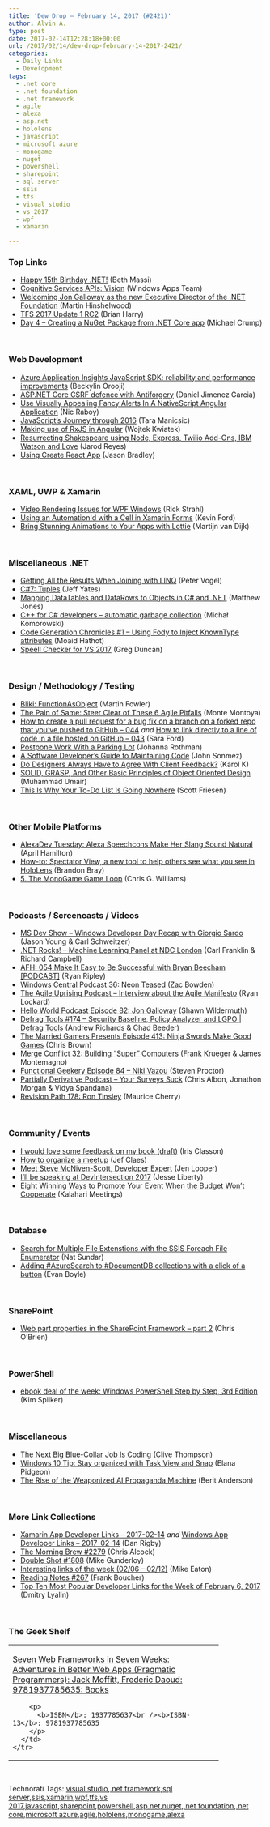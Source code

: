 ```yaml
---
title: 'Dew Drop – February 14, 2017 (#2421)'
author: Alvin A.
type: post
date: 2017-02-14T12:28:18+00:00
url: /2017/02/14/dew-drop-february-14-2017-2421/
categories:
  - Daily Links
  - Development
tags:
  - .net core
  - .net foundation
  - .net framework
  - agile
  - alexa
  - asp.net
  - hololens
  - javascript
  - microsoft azure
  - monogame
  - nuget
  - powershell
  - sharepoint
  - sql server
  - ssis
  - tfs
  - visual studio
  - vs 2017
  - wpf
  - xamarin

---
```

### <a name="top"></a>Top Links

  * <a href="https://blogs.msdn.microsoft.com/dotnet/2017/02/13/happy-15th-birthday-net/" target="_blank">Happy 15th Birthday .NET!</a> (Beth Massi)
  * <a href="http://blogs.windows.com/buildingapps/2017/02/13/cognitive-services-apis-vision/?WT.mc_id=DX_MVP4025064" target="_blank">Cognitive Services APIs: Vision</a> (Windows Apps Team)
  * <a href="https://dotnetfoundation.org/blog/welcoming-jon-galloway-as-the-new-executive-director-of-the-net-foundation" target="_blank">Welcoming Jon Galloway as the new Executive Director of the .NET Foundation</a> (Martin Hinshelwood)
  * <a href="https://blogs.msdn.microsoft.com/bharry/2017/02/13/tfs-2017-update-1-rc2/" target="_blank">TFS 2017 Update 1 RC2</a> (Brian Harry)
  * <a href="http://michaelcrump.net/part4-aspnetcore/" target="_blank">Day 4 &#8211; Creating a NuGet Package from .NET Core app</a> (Michael Crump)

&nbsp;

### <a name="web"></a>Web Development

  * <a href="https://azure.microsoft.com/blog/azure-application-insights-javascript-sdk-reliability-and-performance-improvements/" target="_blank">Azure Application Insights JavaScript SDK: reliability and performance improvements</a> (Beckylin Orooji)
  * <a href="http://feedproxy.google.com/~r/netCurryRecentArticles/~3/VtpP92VOqZA/ShowArticle.aspx" target="_blank">ASP.NET Core CSRF defence with Antiforgery</a> (Daniel Jimenez Garcia)
  * <a href="https://www.thepolyglotdeveloper.com/2017/02/use-visually-appealing-fancy-alerts-nativescript-angular-application/" target="_blank">Use Visually Appealing Fancy Alerts In A NativeScript Angular Application</a> (Nic Raboy)
  * <a href="http://developer.telerik.com/topics/web-development/javascripts-journey-2016/" target="_blank">JavaScript’s Journey through 2016</a> (Tara Manicsic)
  * <a href="https://auth0.com/blog/making-use-of-rxjs-angular/" target="_blank">Making use of RxJS in Angular</a> (Wojtek Kwiatek)
  * <a href="https://twilioinc.wpengine.com/2017/02/resurrecting-shakespeare.html" target="_blank">Resurrecting Shakespeare using Node, Express, Twilio Add-Ons, IBM Watson and Love</a> (Jarod Reyes)
  * <a href="https://code.tutsplus.com/articles/using-create-react-app--cms-27941" target="_blank">Using Create React App</a> (Jason Bradley)

&nbsp;

### <a name="silverlight"></a>XAML, UWP & Xamarin

  * <a href="http://feedproxy.google.com/~r/RickStrahl/~3/XwTPlnax3Tk/Video-Rendering-Issues-for-WPF-Windows" target="_blank">Video Rendering Issues for WPF Windows</a> (Rick Strahl)
  * <a href="http://windingroadway.blogspot.com/2017/02/using-automationid-with-cell-in.html" target="_blank">Using an AutomationId with a Cell in Xamarin.Forms</a> (Kevin Ford)
  * <a href="https://blog.xamarin.com/bring-stunning-animations-to-your-apps-with-lottie/" target="_blank">Bring Stunning Animations to Your Apps with Lottie</a> (Martijn van Dijk)

&nbsp;

### <a name="dotnet"></a>Miscellaneous .NET

  * <a href="https://visualstudiomagazine.com/articles/2017/02/01/joining-with-linq.aspx" target="_blank">Getting All the Results When Joining with LINQ</a> (Peter Vogel)
  * <a href="http://feedproxy.google.com/~r/SomewhatAbstract/~3/zJwquO2m5Fo/" target="_blank">C#7: Tuples</a> (Jeff Yates)
  * <a href="http://feedproxy.google.com/~r/ExceptionNotFound/~3/G2TZdPBC5rI/" target="_blank">Mapping DataTables and DataRows to Objects in C# and .NET</a> (Matthew Jones)
  * <a href="http://feedproxy.google.com/~r/BlogMichalaKomorowskiego/~3/D8azXLbEFDY/c-for-c-developers-automatic-garbage.html" target="_blank">C++ for C# developers &#8211; automatic garbage collection</a> (Michał Komorowski)
  * <a href="https://blog.oz-code.com/code-generation-chronicles-1-using-fody-inject-knowntype-attributes/" target="_blank">Code Generation Chronicles #1 – Using Fody to Inject KnownType attributes</a> (Moaid Hathot)
  * <a href="https://channel9.msdn.com/coding4fun/blog/Speell-Checker-for-VS-2017?WT.mc_id=DX_MVP4025064" target="_blank">Speell Checker for VS 2017</a> (Greg Duncan)

&nbsp;

### <a name="design"></a>Design / Methodology / Testing

  * <a href="https://martinfowler.com/bliki/FunctionAsObject.html" target="_blank">Bliki: FunctionAsObject</a> (Martin Fowler)
  * <a href="https://dzone.com/articles/the-pain-of-same-steer-clear-of-these-6-agile-pitf?utm_medium=feed&utm_source=feedpress.me&utm_campaign=Feed%3A+dzone%2Fagile" target="_blank">The Pain of Same: Steer Clear of These 6 Agile Pitfalls</a> (Monte Montoya)
  * <a href="https://saraford.net/2017/02/13/how-to-create-a-pull-request-for-a-bug-fix-on-a-branch-on-a-forked-repo-that-youve-pushed-to-github-044/" target="_blank">How to create a pull request for a bug fix on a branch on a forked repo that you’ve pushed to GitHub – 044</a> _and_ <a href="https://saraford.net/2017/02/12/how-to-link-directly-to-a-line-of-code-in-a-file-hosted-on-github-043/" target="_blank">How to link directly to a line of code in a file hosted on GitHub &#8211; 043</a> (Sara Ford)
  * <a href="http://www.jrothman.com/mpd/portfolio-management/2017/02/postpone-work-with-a-parking-lot/" target="_blank">Postpone Work With a Parking Lot</a> (Johanna Rothman)
  * <a href="https://simpleprogrammer.com/2017/02/13/maintaining-code/" target="_blank">A Software Developer’s Guide to Maintaining Code</a> (John Sonmez)
  * <a href="http://blogs.adobe.com/creativecloud/do-designers-always-have-to-agree-with-client-feedback" target="_blank">Do Designers Always Have to Agree With Client Feedback?</a> (Karol K)
  * <a href="https://dzone.com/articles/solid-grasp-and-other-basic-principles-of-object-o?utm_medium=feed&utm_source=feedpress.me&utm_campaign=Feed%3A+dzone%2Fwebdev" target="_blank">SOLID, GRASP, And Other Basic Principles of Object Oriented Design</a> (Muhammad Umair)
  * <a href="http://blog.trello.com/why-your-to-do-list-is-going-nowhere" target="_blank">This Is Why Your To-Do List Is Going Nowhere</a> (Scott Friesen)

&nbsp;

### <a name="mobile"></a>Other Mobile Platforms

  * <a href="http://lovemyecho.com/2017/02/13/alexadev-tuesday-alexa-speechcons-make-slang-sound-natural/" target="_blank">AlexaDev Tuesday: Alexa Speechcons Make Her Slang Sound Natural</a> (April Hamilton)
  * <a href="http://blogs.windows.com/devices/2017/02/13/spectator-view-new-tool-help-others-see-see-hololens/?WT.mc_id=DX_MVP4025064" target="_blank">How-to: Spectator View, a new tool to help others see what you see in HoloLens</a> (Brandon Bray)
  * <a href="http://feedproxy.google.com/~r/geekswithblogs/~3/AYMuBGzWYiI/237027.aspx" target="_blank">5. The MonoGame Game Loop</a> (Chris G. Williams)

&nbsp;

### <a name="podcasts"></a>Podcasts / Screencasts / Videos

  * <a href="http://msdevshow.com/2017/02/windows-developer-day-recap-with-giorgio-sardo/" target="_blank">MS Dev Show &#8211; Windows Developer Day Recap with Giorgio Sardo</a> (Jason Young & Carl Schweitzer)
  * <a href="http://www.dotnetrocks.com/default.aspx?ShowNum=1413" target="_blank">.NET Rocks! &#8211; Machine Learning Panel at NDC London</a> (Carl Franklin & Richard Campbell)
  * <a href="http://ryanripley.com/afh-054-make-it-easy-to-be-successful-with-bryan-beecham-podcast/" target="_blank">AFH: 054 Make It Easy to Be Successful with Bryan Beecham [PODCAST]</a> (Ryan Ripley)
  * <a href="http://feedproxy.google.com/~r/wmexperts/~3/dUN4DjSYBng/windows-central-podcast-36" target="_blank">Windows Central Podcast 36: Neon Teased</a> (Zac Bowden)
  * <a href="http://www.stitcher.com/podcast/the-agile-uprising-podcast/e/manifesto-coauthor-interview-martin-fowler-49106530?autoplay=true" target="_blank">The Agile Uprising Podcast &#8211; Interview about the Agile Manifesto</a> (Ryan Lockard)
  * <a href="http://hwpod.libsyn.com/episode-82-jon-galloway" target="_blank">Hello World Podcast Episode 82: Jon Galloway</a> (Shawn Wildermuth)
  * <a href="https://channel9.msdn.com/Shows/Defrag-Tools/Defrag-Tools-174-Security-Baseline-Policy-Analyzer-and-LGPO?WT.mc_id=DX_MVP4025064" target="_blank">Defrag Tools #174 &#8211; Security Baseline, Policy Analyzer and LGPO | Defrag Tools</a> (Andrew Richards & Chad Beeder)
  * <a href="http://www.themarriedgamers.net/the-married-gamers-presents-episode-413-ninja-swords-make-good-games/" target="_blank">The Married Gamers Presents Episode 413: Ninja Swords Make Good Games</a> (Chris Brown)
  * <a href="http://www.mergeconflict.fm/merge-conflict-32-building-super-computers" target="_blank">Merge Conflict 32: Building &#8220;Super&#8221; Computers</a> (Frank Krueger & James Montemagno)
  * <a href="https://www.functionalgeekery.com/episode-84-niki-vazou/" target="_blank">Functional Geekery Episode 84 – Niki Vazou</a> (Steven Proctor)
  * <a href="http://feedproxy.google.com/~r/PartiallyDerivative/~3/4JHRlVujlq0/your-surveys-suck" target="_blank">Partially Derivative Podcast &#8211; Your Surveys Suck</a> (Chris Albon, Jonathon Morgan & Vidya Spandana)
  * <a href="http://revisionpath.simplecast.fm/episodes/56664-178-ron-tinsley" target="_blank">Revision Path 178: Ron Tinsley</a> (Maurice Cherry)

&nbsp;

### <a name="events"></a>Community / Events

  * <a href="http://irisclasson.com/2017/02/13/id-love-some-feedback-on-my-book-draft/" target="_blank">I would love some feedback on my book (draft)</a> (Iris Classon)
  * <a href="http://feedproxy.google.com/~r/DiaryOfAnetDeveloperByJefClaes/~3/dMy4D6_phZw/how-to-organize-meetup.html" target="_blank">How to organize a meetup</a> (Jef Claes)
  * <a href="http://www.telerik.com/blogs/meet-steve-mcniven-scott-developer-expert" target="_blank">Meet Steve McNiven-Scott, Developer Expert</a> (Jen Looper)
  * <a href="http://feedproxy.google.com/~r/JesseLiberty-SilverlightGeek/~3/o5MBc68sa78/" target="_blank">I’ll be speaking at DevIntersection 2017</a> (Jesse Liberty)
  * <a href="http://blog.kalaharimeetings.com/2017/02/13/eight-winning-ways-to-promote-your-event-when-the-budget-wont-cooperate/" target="_blank">Eight Winning Ways to Promote Your Event When the Budget Won’t Cooperate</a> (Kalahari Meetings)

&nbsp;

### <a name="sql"></a>Database

  * <a href="http://feedproxy.google.com/~r/MSSQLTips-LatestSqlServerTips/~3/VXdlC7URT7s/tip.asp" target="_blank">Search for Multiple File Extenstions with the SSIS Foreach File Enumerator</a> (Nat Sundar)
  * <a href="https://azure.microsoft.com/blog/adding-search-to-documentdb-collections-with-a-click-of-a-button/" target="_blank">Adding #AzureSearch to #DocumentDB collections with a click of a button</a> (Evan Boyle)

&nbsp;

### <a name="sp"></a>SharePoint

  * <a href="http://feedproxy.google.com/~r/ChrisObrien/~3/mbJxSsqd7gY/sharepoint-framework-web-part-properties-button-toggle-slider.html" target="_blank">Web part properties in the SharePoint Framework – part 2</a> (Chris O&#8217;Brien)

&nbsp;

### <a name="ps"></a>PowerShell

  * <a href="https://blogs.msdn.microsoft.com/microsoft_press/2017/02/13/ebook-deal-of-the-week-windows-powershell-step-by-step-3rd-edition-2/" target="_blank">ebook deal of the week: Windows PowerShell Step by Step, 3rd Edition</a> (Kim Spilker)

&nbsp;

### <a name="misc"></a>Miscellaneous

  * <a href="https://www.wired.com/2017/02/programming-is-the-new-blue-collar-job/" target="_blank">The Next Big Blue-Collar Job Is Coding</a> (Clive Thompson)
  * <a href="http://blogs.windows.com/windowsexperience/2017/02/13/windows-10-tip-stay-organized-task-view-snap/?WT.mc_id=DX_MVP4025064" target="_blank">Windows 10 Tip: Stay organized with Task View and Snap</a> (Elana Pidgeon)
  * <a href="https://medium.com/join-scout/the-rise-of-the-weaponized-ai-propaganda-machine-86dac61668b#.8fbjpshok" target="_blank">The Rise of the Weaponized AI Propaganda Machine</a> (Berit Anderson)

&nbsp;

### <a name="links"></a>More Link Collections

  * <a href="http://allaboutxamarin.com/2017/02/xamarin-app-developer-links-2017-02-14/" target="_blank">Xamarin App Developer Links &#8211; 2017-02-14</a> _and_ <a href="http://windowsappdev.com/2017/02/windows-app-developer-links-2017-02-14/" target="_blank">Windows App Developer Links &#8211; 2017-02-14</a> (Dan Rigby)
  * <a href="http://feedproxy.google.com/~r/ReflectivePerspective/~3/m7FY_fhl8IQ/" target="_blank">The Morning Brew #2279</a> (Chris Alcock)
  * <a href="http://afreshcup.com/home/2017/2/14/double-shot-1808.html" target="_blank">Double Shot #1808</a> (Mike Gunderloy)
  * <a href="https://samestuffdifferentday.com/2017/02/13/interesting-links-of-the-week-0206-0212/" target="_blank">Interesting links of the week (02/06 – 02/12)</a> (Mike Eaton)
  * <a href="http://www.frankysnotes.com/2017/02/reading-notes-267.html" target="_blank">Reading Notes #267</a> (Frank Boucher)
  * <a href="http://www.lyalin.com/2017/02/13/top-ten-most-popular-developer-links-for-the-week-of-february-6-2017/" target="_blank">Top Ten Most Popular Developer Links for the Week of February 6, 2017</a> (Dmitry Lyalin)

&nbsp;

### <a name="shelf"></a>The Geek Shelf

<div id="scid:7dc1bd33-94bd-46fd-a20b-0131235bcd47:536ab469-769a-4ec0-a0de-d1c83317890e" class="wlWriterEditableSmartContent" style="float: none; padding-bottom: 0px; padding-top: 0px; padding-left: 0px; margin: 0px; display: inline; padding-right: 0px">
  <table cellspacing="0" cellpadding="2" width="400" border="0" unselectable="on">
    <tr>
      <td valign="top" width="400">
        <p>
          <a title="Seven Web Frameworks in Seven Weeks: Adventures in Better Web Apps (Pragmatic Programmers): Jack Moffitt, Frederic Daoud: 9781937785635: Books" href="http://www.amazon.com/exec/obidos/ASIN/1937785637/amavin-20">Seven Web Frameworks in Seven Weeks: Adventures in Better Web Apps (Pragmatic Programmers): Jack Moffitt, Frederic Daoud: 9781937785635: Books</a>
        </p>
        
        <p>
          <b>ISBN</b>: 1937785637<br /><b>ISBN-13</b>: 9781937785635
        </p>
      </td>
    </tr>
  </table>
</div>

&nbsp;

<div id="scid:77ECF5F8-D252-44F5-B4EB-D463C5396A79:3035bd3f-5ecf-4743-8e5f-a6b4cfc17d9d" class="wlWriterEditableSmartContent" style="float: none; padding-bottom: 0px; padding-top: 0px; padding-left: 0px; margin: 0px; display: inline; padding-right: 0px">
  Technorati Tags: <a href="http://technorati.com/tags/visual+studio" rel="tag">visual studio</a>,<a href="http://technorati.com/tags/.net+framework" rel="tag">.net framework</a>,<a href="http://technorati.com/tags/sql+server" rel="tag">sql server</a>,<a href="http://technorati.com/tags/ssis" rel="tag">ssis</a>,<a href="http://technorati.com/tags/xamarin" rel="tag">xamarin</a>,<a href="http://technorati.com/tags/wpf" rel="tag">wpf</a>,<a href="http://technorati.com/tags/tfs" rel="tag">tfs</a>,<a href="http://technorati.com/tags/vs+2017" rel="tag">vs 2017</a>,<a href="http://technorati.com/tags/javascript" rel="tag">javascript</a>,<a href="http://technorati.com/tags/sharepoint" rel="tag">sharepoint</a>,<a href="http://technorati.com/tags/powershell" rel="tag">powershell</a>,<a href="http://technorati.com/tags/asp.net" rel="tag">asp.net</a>,<a href="http://technorati.com/tags/nuget" rel="tag">nuget</a>,<a href="http://technorati.com/tags/.net+foundation" rel="tag">.net foundation</a>,<a href="http://technorati.com/tags/.net+core" rel="tag">.net core</a>,<a href="http://technorati.com/tags/microsoft+azure" rel="tag">microsoft azure</a>,<a href="http://technorati.com/tags/agile" rel="tag">agile</a>,<a href="http://technorati.com/tags/hololens" rel="tag">hololens</a>,<a href="http://technorati.com/tags/monogame" rel="tag">monogame</a>,<a href="http://technorati.com/tags/alexa" rel="tag">alexa</a>
</div>